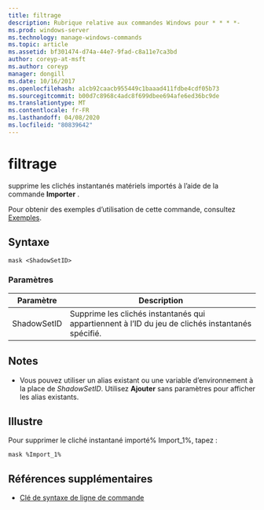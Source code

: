 ```yaml
---
title: filtrage
description: Rubrique relative aux commandes Windows pour * * * *-
ms.prod: windows-server
ms.technology: manage-windows-commands
ms.topic: article
ms.assetid: bf301474-d74a-44e7-9fad-c8a11e7ca3bd
author: coreyp-at-msft
ms.author: coreyp
manager: dongill
ms.date: 10/16/2017
ms.openlocfilehash: a1cb92caacb955449c1baaad411fdbe4cdf05b73
ms.sourcegitcommit: b00d7c8968c4adc8f699dbee694afe6ed36bc9de
ms.translationtype: MT
ms.contentlocale: fr-FR
ms.lasthandoff: 04/08/2020
ms.locfileid: "80839642"
---
```

# <a name="mask"></a>filtrage



supprime les clichés instantanés matériels importés à l’aide de la commande **Importer** .

Pour obtenir des exemples d’utilisation de cette commande, consultez [Exemples](#BKMK_examples).

## <a name="syntax"></a>Syntaxe

```
mask <ShadowSetID>
```

### <a name="parameters"></a>Paramètres

|Paramètre|Description|
|---------|-----------|
|ShadowSetID|Supprime les clichés instantanés qui appartiennent à l’ID du jeu de clichés instantanés spécifié.|

## <a name="remarks"></a>Notes

-   Vous pouvez utiliser un alias existant ou une variable d’environnement à la place de *ShadowSetID*. Utilisez **Ajouter** sans paramètres pour afficher les alias existants.

## <a name="examples"></a><a name=BKMK_examples></a>Illustre

Pour supprimer le cliché instantané importé% Import_1%, tapez :
```
mask %Import_1%
```

## <a name="additional-references"></a>Références supplémentaires

- [Clé de syntaxe de ligne de commande](command-line-syntax-key.md)